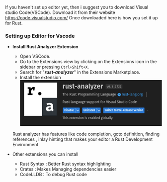 If you haven't set up editor yet, then i suggest you to download Visual studio Code(VSCode). Download it from their website  https://code.visualstudio.com/ 
Once downloaded here is how you set it up for Rust.

### Setting up Editor for Vscode

* **Install  Rust Analyzer Extension** 
  
  * Open VSCode.
  * Go to the Extensions view by clicking on the Extensions icon in the sidebar or pressing `Ctrl+Shift+X`.
  * Search for "***rust-analyzer***" in the Extensions Marketplace.
  * Install the extension
  ![Pasted image 20231112221432.png](../images/Pasted%20image%2020231112221432.png)
  
  Rust analyzer has features like code completion, goto definition, finding references , inlay hinting that makes your editor a Rust Development Environment

* Other extensions you can install
  * Rust Syntax : Better Rust syntax highlighting
  * Crates : Makes Managing dependencies easier
  * CodeLLDB : To debug Rust code
